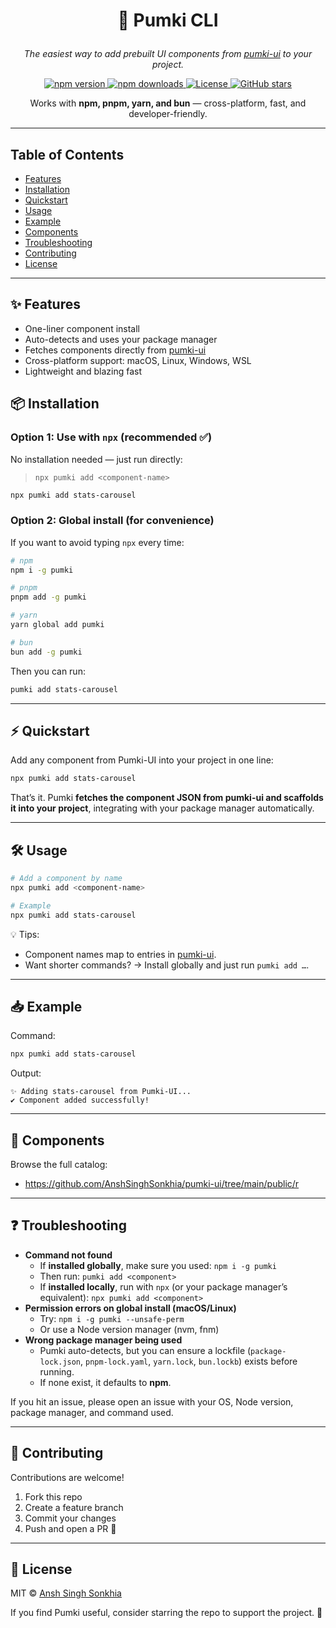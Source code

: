 # <p align="center">🌸 Pumki CLI</p>
<p align="center"><em>The easiest way to add prebuilt UI components from <a href="https://github.com/AnshSinghSonkhia/pumki-ui">pumki-ui</a> to your project.</em></p>

<p align="center">
  <a href="https://www.npmjs.com/package/pumki">
    <img src="https://img.shields.io/npm/v/pumki?color=blue&label=npm%20version" alt="npm version">
  </a>
  <a href="https://www.npmjs.com/package/pumki">
    <img src="https://img.shields.io/npm/dt/pumki?color=brightgreen&label=downloads" alt="npm downloads">
  </a>
  <a href="https://github.com/AnshSinghSonkhia/pumki-cli/blob/main/LICENSE">
    <img src="https://img.shields.io/badge/License-MIT-yellow.svg" alt="License">
  </a>
  <a href="https://github.com/AnshSinghSonkhia/pumki-cli/stargazers">
    <img src="https://img.shields.io/github/stars/AnshSinghSonkhia/pumki-cli?style=social" alt="GitHub stars">
  </a>
</p>

<p align="center">
  Works with <strong>npm, pnpm, yarn, and bun</strong> — cross-platform, fast, and developer-friendly.
</p>

---

## Table of Contents
- [Features](#-features)
- [Installation](#-installation)
- [Quickstart](#-quickstart)
- [Usage](#-usage)
- [Example](#-example)
- [Components](#-components)
- [Troubleshooting](#-troubleshooting)
- [Contributing](#-contributing)
- [License](#-license)

---

## ✨ Features
- One-liner component install
- Auto-detects and uses your package manager
- Fetches components directly from <a href="https://github.com/AnshSinghSonkhia/pumki-ui">pumki-ui</a>
- Cross-platform support: macOS, Linux, Windows, WSL
- Lightweight and blazing fast

## 📦 Installation

### Option 1: Use with `npx` (recommended ✅)

No installation needed — just run directly:

> `npx pumki add <component-name>`
```sh
npx pumki add stats-carousel
```

### Option 2: Global install (for convenience)

If you want to avoid typing `npx` every time:

```sh
# npm
npm i -g pumki

# pnpm
pnpm add -g pumki

# yarn
yarn global add pumki

# bun
bun add -g pumki
```

Then you can run:

```sh
pumki add stats-carousel
```

---

## ⚡ Quickstart

Add any component from Pumki-UI into your project in one line:

```sh
npx pumki add stats-carousel
```

That’s it.
Pumki **fetches the component JSON from pumki-ui and scaffolds it into your project**, integrating with your package manager automatically.

---

## 🛠 Usage

```sh
# Add a component by name
npx pumki add <component-name>

# Example
npx pumki add stats-carousel
```

💡 Tips:

* Component names map to entries in [pumki-ui](https://github.com/AnshSinghSonkhia/pumki-ui/tree/main/public/r).
* Want shorter commands? → Install globally and just run `pumki add …`.

---

## 📥 Example

Command:

```sh
npx pumki add stats-carousel
```

Output:

```
✨ Adding stats-carousel from Pumki-UI...
✔ Component added successfully!
```

---

## 🧩 Components
Browse the full catalog:
- https://github.com/AnshSinghSonkhia/pumki-ui/tree/main/public/r

---

## ❓ Troubleshooting
- **Command not found**  
  - If **installed globally**, make sure you used: `npm i -g pumki`  
  - Then run: `pumki add <component>`
  - If **installed locally**, run with `npx` (or your package manager’s equivalent): `npx pumki add <component>`
- **Permission errors on global install (macOS/Linux)**  
  - Try: `npm i -g pumki --unsafe-perm`  
  - Or use a Node version manager (nvm, fnm)
- **Wrong package manager being used**  
  - Pumki auto-detects, but you can ensure a lockfile (`package-lock.json`, `pnpm-lock.yaml`, `yarn.lock`, `bun.lockb`) exists before running.
  - If none exist, it defaults to **npm**.

If you hit an issue, please open an issue with your OS, Node version, package manager, and command used.

---

## 🤝 Contributing
Contributions are welcome!
1. Fork this repo
2. Create a feature branch
3. Commit your changes
4. Push and open a PR 🎉

---

## 📜 License
MIT © [Ansh Singh Sonkhia](https://github.com/AnshSinghSonkhia)

If you find Pumki useful, consider starring the repo to support the project. 🌟
